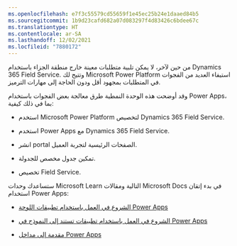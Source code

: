 ```yaml
---
ms.openlocfilehash: e7f3c55579cd55659f1e45ec25b24e1daaed84b5
ms.sourcegitcommit: 1b9d23cafd682a07d083297f4d83426c6bdee67c
ms.translationtype: HT
ms.contentlocale: ar-SA
ms.lasthandoff: 12/02/2021
ms.locfileid: "7880172"
---
```

من حين لآخر، لا يمكن تلبية متطلبات معينة خارج منطقة الجزاء باستخدام Dynamics 365 Field Service. وتتيح لك Microsoft Power Platform استيفاء العديد من الفجوات في المتطلبات بمجهود أقل ودون الحاجة إلى مهارات الترميز.

وقد أوضحت هذه الوحدة النمطية طرق معالجة بعض الفجوات باستخدام Power Apps، بما في ذلك كيفية:

- استخدم Microsoft Power Platform لتخصيص Dynamics 365 Field Service.

- استخدم Power Apps مع Dynamics 365 Field Service.

- انشر portal الصفحات الرئيسية لتجربة العميل.

- تمكين جدول مخصص للجدولة.

- تخصيص Field Service.

ستساعدك وحدات Microsoft Learn التالية ومقالات Microsoft Docs في بدء إتقان استخدام Power Apps:

- [الشروع في العمل باستخدام تطبيقات اللوحة Power Apps](/learn/modules/get-started-with-powerapps/?azure-portal=true)

- [الشروع في العمل باستخدام تطبيقات تستند إلى النموذج في Power Apps](/learn/modules/get-started-with-model-driven-apps-in-powerapps/?azure-portal=true)

- [مقدمة إلى مداخل Power Apps](/learn/modules/intro-portals/?azure-portal=true)
